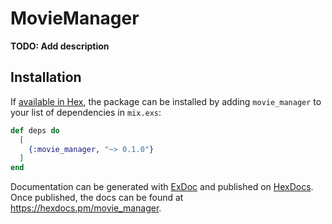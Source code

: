 # MovieManager

**TODO: Add description**

## Installation

If [available in Hex](https://hex.pm/docs/publish), the package can be installed
by adding `movie_manager` to your list of dependencies in `mix.exs`:

```elixir
def deps do
  [
    {:movie_manager, "~> 0.1.0"}
  ]
end
```

Documentation can be generated with [ExDoc](https://github.com/elixir-lang/ex_doc)
and published on [HexDocs](https://hexdocs.pm). Once published, the docs can
be found at <https://hexdocs.pm/movie_manager>.

